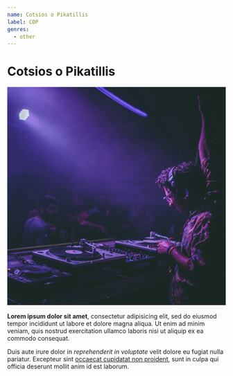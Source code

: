 ```yaml
---
name: Cotsios o Pikatillis
label: COP
genres:
  - other
---
```


# Cotsios o Pikatillis

![](./assets/images/COTSIOS.jpg)

**Lorem ipsum dolor sit amet**, consectetur adipisicing elit, sed do eiusmod tempor incididunt ut labore et dolore magna aliqua. Ut enim ad minim veniam, quis nostrud exercitation ullamco laboris nisi ut aliquip ex ea commodo consequat.

Duis aute irure dolor in *reprehenderit in voluptate* velit dolore eu fugiat nulla pariatur. Excepteur sint [occaecat cupidatat non proident](#/), sunt in culpa qui officia deserunt mollit anim id est laborum.
